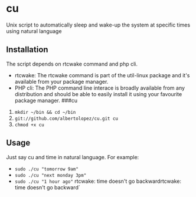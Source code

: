 cu
==

Unix script to automatically sleep and wake-up the system at specific times using natural language

Installation
------------

The script depends on rtcwake command and php cli.

- rtcwake:
The rtcwake command is part of the util-linux package and it's available from your package manager.
- PHP cli:
The PHP command line interace is broadly available from any distribution and should be able to easily install it using your favourite package manager.
###cu

1. `mkdir ~/bin && cd ~/bin`
2. `git://github.com/albertolopez/cu.git cu`
3. `chmod +x cu`

Usage
-----
Just say cu and time in natural language. For example:

* `sudo ./cu "tomorrow 9am"`
* `sudo ./cu "next monday 3pm"`
* `sudo ./cu "1 hour ago"` rtcwake: time doesn't go backwardrtcwake: time doesn't go backward`
